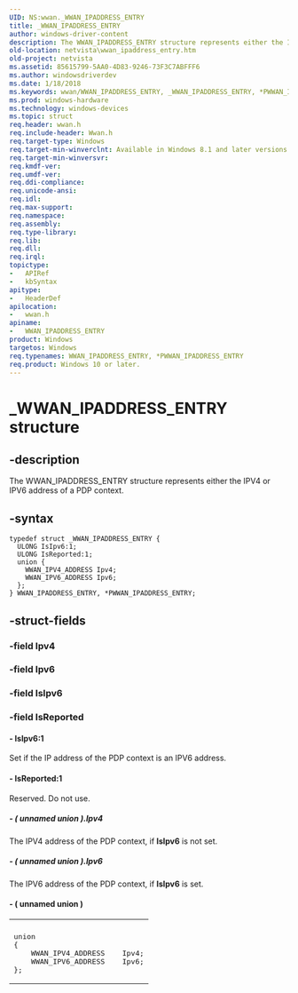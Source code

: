 ```yaml
---
UID: NS:wwan._WWAN_IPADDRESS_ENTRY
title: _WWAN_IPADDRESS_ENTRY
author: windows-driver-content
description: The WWAN_IPADDRESS_ENTRY structure represents either the IPV4 or IPV6 address of a PDP context.
old-location: netvista\wwan_ipaddress_entry.htm
old-project: netvista
ms.assetid: 85615799-5AA0-4D83-9246-73F3C7ABFFF6
ms.author: windowsdriverdev
ms.date: 1/18/2018
ms.keywords: wwan/WWAN_IPADDRESS_ENTRY, _WWAN_IPADDRESS_ENTRY, *PWWAN_IPADDRESS_ENTRY, WWAN_IPADDRESS_ENTRY, WWAN_IPADDRESS_ENTRY structure [Network Drivers Starting with Windows Vista], PWWAN_IPADDRESS_ENTRY structure pointer [Network Drivers Starting with Windows Vista], netvista.wwan_ipaddress_entry, wwan/PWWAN_IPADDRESS_ENTRY, PWWAN_IPADDRESS_ENTRY
ms.prod: windows-hardware
ms.technology: windows-devices
ms.topic: struct
req.header: wwan.h
req.include-header: Wwan.h
req.target-type: Windows
req.target-min-winverclnt: Available in Windows 8.1 and later versions of Windows.
req.target-min-winversvr: 
req.kmdf-ver: 
req.umdf-ver: 
req.ddi-compliance: 
req.unicode-ansi: 
req.idl: 
req.max-support: 
req.namespace: 
req.assembly: 
req.type-library: 
req.lib: 
req.dll: 
req.irql: 
topictype: 
-	APIRef
-	kbSyntax
apitype: 
-	HeaderDef
apilocation: 
-	wwan.h
apiname: 
-	WWAN_IPADDRESS_ENTRY
product: Windows
targetos: Windows
req.typenames: WWAN_IPADDRESS_ENTRY, *PWWAN_IPADDRESS_ENTRY
req.product: Windows 10 or later.
---
```


# _WWAN_IPADDRESS_ENTRY structure


## -description


The WWAN_IPADDRESS_ENTRY structure represents either the IPV4 or IPV6 address of a PDP context.


## -syntax


````
typedef struct _WWAN_IPADDRESS_ENTRY {
  ULONG IsIpv6:1;
  ULONG IsReported:1;
  union {
    WWAN_IPV4_ADDRESS Ipv4;
    WWAN_IPV6_ADDRESS Ipv6;
  };
} WWAN_IPADDRESS_ENTRY, *PWWAN_IPADDRESS_ENTRY;
````


## -struct-fields




### -field Ipv4

 


### -field Ipv6

 


### -field IsIpv6

 


### -field IsReported

 



#### - IsIpv6:1

Set if the IP address of the PDP context is an IPV6 address.


#### - IsReported:1

Reserved. Do not use.


##### - ( unnamed union ).Ipv4

The IPV4 address of the PDP context, if <b>IsIpv6</b> is not set.


##### - ( unnamed union ).Ipv6

The IPV6 address of the PDP context, if <b>IsIpv6</b> is set.


#### - ( unnamed union )

<div class="code"><span codelanguage=""><table>
<tr>
<th></th>
</tr>
<tr>
<td>
<pre>
union
{
    WWAN_IPV4_ADDRESS    Ipv4;
    WWAN_IPV6_ADDRESS    Ipv6;
};</pre>
</td>
</tr>
</table></span></div>
